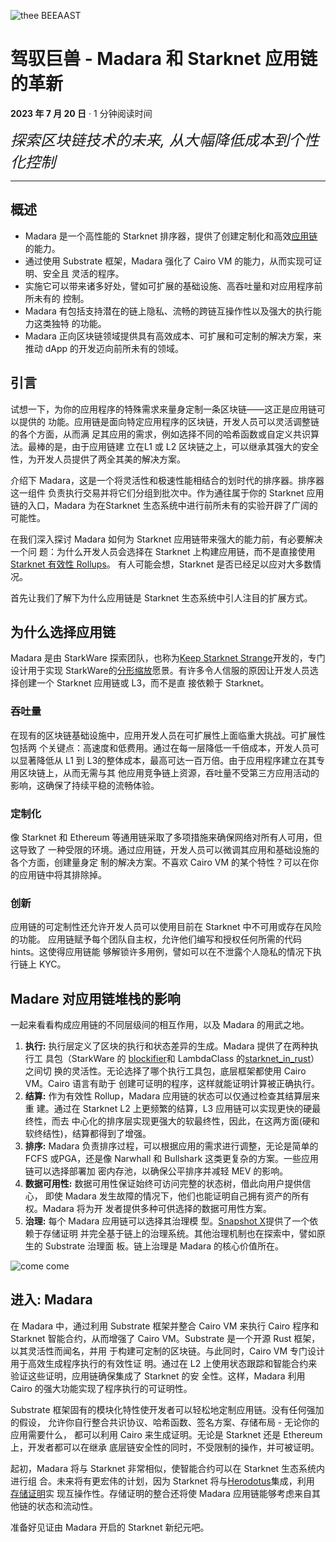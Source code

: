 ![thee BEEAAST](https://imgur.com/EBwBNnB.jpg)

# 驾驭巨兽 - Madara 和 Starknet 应用链的革新

**2023 年 7 月 20 日** · 1 分钟阅读时间

<font size=5>_探索区块链技术的未来, 从大幅降低成本到个性化控制_</font>

---

## 概述

- Madara 是一个高性能的 Starknet 排序器，提供了创建定制化和高<!--
  -->效[应用链](https://www.starknet.io/en/posts/ecosystem/the-starknet-stacks-growth-spurt)的<!--
  -->能力。
- 通过使用 Substrate 框架，Madara 强化了 Cairo VM 的能力，从而实现可证明、安全且
  灵活<!--
  -->的程序。
- 实施它可以带来诸多好处，譬如可扩展的基础设施、高吞吐量和对应用程序前所未有的
  控<!--
  -->制。
- Madara 有包括支持潜在的链上隐私、流畅的跨链互操作性以及强大的执行能力这类独特
  的<!--
  -->功能。
- Madara 正向区块链领域提供具有高效成本、可扩展和可定制的解决方案，来推动 dApp
  的开<!--
  -->发迈向前所未有的领域。

## 引言

试想一下，为你的应用程序的特殊需求来量身定制一条区块链——这正是应用链可以提供的
功<!--
-->能。应用链是面向特定应用程序的区块链，开发人员可以灵活调整链的各个方面，从而满
足<!--
-->其应用的需求，例如选择不同的哈希函数或自定义共识算法。最棒的是，由于应用链建
立在<!--
-->L1 或 L2 区块链之上，可以继承其强大的安全性，为开发人员提供了两全其美的解决方案。

介绍下 Madara，这是一个将灵活性和极速性能相结合的划时代的排序器。排序器这一组件
负<!--
-->责执行交易并将它们分组到批次中。作为通往属于你的 Starknet 应用链的入口，Madara
为在<!--
-->Starknet 生态系统中进行前所未有的实验开辟了广阔的可能性。

在我们深入探讨 Madara 如何为 Starknet 应用链带来强大的能力前，有必要解决一个问
题：为<!--
-->什么开发人员会选择在 Starknet 上构建应用链，而不是直接使<!--
-->用[Starknet 有效性 Rollups](https://starkware.co/resource/scaling-ethereum-navigating-the-blockchain-trilemma/#:~:text=top%20of%20them.-,Validity%20Rollups,-Validity%20rollups%2C%20also)。
有人可能会想，Starknet 是否已经足以应对大多数情况。

首先让我们了解下为什么应用链是 Starknet 生态系统中引人注目的扩展方式。

## 为什么选择应用链

Madara 是由 StarkWare 探索团队，也称<!--
-->为[Keep Starknet Strange](https://github.com/keep-starknet-strange)开发的，专门<!--
-->设计用于实现 StarkWare<!--
-->的[分形缩放](https://medium.com/starkware/fractal-scaling-from-l2-to-l3-7fe238ecfb4f)愿<!--
-->景。有许多令人信服的原因让开发人员选择创建一个 Starknet 应用链或 L3，而不是直
接依赖<!--
-->于 Starknet。

### 吞吐量

在现有的区块链基础设施中，应用开发人员在可扩展性上面临重大挑战。可扩展性包括两
个<!--
-->关键点：高速度和低费用。通过在每一层降低一千倍成本，开发人员可以显著降低从 L1
到 L3<!--
-->的整体成本，最高可达一百万倍。由于应用程序建立在其专用区块链上，从而无需与其
他<!--
-->应用竞争链上资源，吞吐量不受第三方应用活动的影响，这确保了持续平稳的流畅体验。

### 定制化

像 Starknet 和 Ethereum 等通用链采取了多项措施来确保网络对所有人可用，但这导致了
一种<!--
-->受限的环境。通过应用链，开发人员可以微调其应用和基础设施的各个方面，创建量身定
制<!--
-->的解决方案。不喜欢 Cairo VM 的某个特性？可以在你的应用链中将其排除掉。

### 创新

应用链的可定制性还允许开发人员可以使用目前在 Starknet 中不可用或存在风险的功能。
应<!--
-->用链赋予每个团队自主权，允许他们编写和授权任何所需的代码 hints。这使得应用链能
够<!--
-->解锁许多用例，譬如可以在不泄露个人隐私的情况下执行链上 KYC。

## Madare 对应用链堆栈的影响

一起来看看构成应用链的不同层级间的相互作用，以及 Madara 的用武之地。

1. **执行:** 执行层定义了区块的执行和状态差异的生成。Madara 提供了在两种执行工
   具<!--
   -->包（StarkWare 的 [blockifier](https://github.com/starkware-libs/blockifier)<!--
   -->和 LambdaClass 的<!--
   -->[starknet_in_rust](https://github.com/lambdaclass/starknet_in_rust)）之间切
   换的灵活性。无论选择了哪个执行工具包，底层框架都使用 Cairo VM。Cairo 语言有助于
   创建可证明的程序，这样就能证明计算被正确执行。
2. **结算:** 作为有效性 Rollup，Madara 应用链的状态可以仅通过检查其结算层来重
   建。通过在 Starknet L2 上更频繁的结算，L3 应用链可以实现更快的硬最终性，而去
   中心化的<!--
   -->排序层实现更强大的软最终性，因此，在这两方面(硬和软终结性)，结算都得到了增<!--
   -->强。
3. **排序:** Madara 负责排序过程，可以根据应用的需求进行调整，无论是简单的 FCFS
   或<!--
   -->PGA，还是像 Narwhall 和 Bullshark 这类更复杂的方案。一些应用链可以选择部署加
   密内<!--
   -->存池，以确保公平排序并减轻 MEV 的影响。
4. **数据可用性:** 数据可用性保证始终可访问完整的状态树，借此向用户提供信心，
   即<!--
   -->使 Madara 发生故障的情况下，他们也能证明自己拥有资产的所有权。Madara 将为开
   发者<!--
   -->提供多种可供选择的数据可用性方案。
5. **治理:** 每个 Madara 应用链可以选择其治理模
   型。[Snapshot X](https://twitter.com/SnapshotLabs)提供了一个依赖于存储证明
   并<!--
   -->完全基于链上的治理系统。其他治理机制也在探索中，譬如原生的 Substrate 治理面
   板。链上治理是 Madara 的核心价值所在。

![come come](https://lh4.googleusercontent.com/i7bXi2IPV-LTLzEgueA2SPHGULUFDj1OX4IznOQr5BeZe0hcey-VXA5TOV6q9XaVqBGAcYiie7u7uxw7q1ByZxjkPQKHERqKJTxhdDdTSgBQy8smyNO3jEHiNJv7Eqh8BMxjj4fFlQAW6gm-hQMzyIU)

## 进入: Madara

在 Madara 中，通过利用 Substrate 框架并整合 Cairo VM 来执行 Cairo 程序和
Starknet 智能合<!--
-->约，从而增强了 Cairo VM。Substrate 是一个开源 Rust 框架，以其灵活性而闻名，并用
于构<!--
-->建可定制的区块链。与此同时，Cairo VM 专门设计用于高效生成程序执行的有效性证
明。通<!--
-->过在 L2 上使用状态跟踪和智能合约来验证这些证明，应用链确保集成了 Starknet 的安
全性。这样，Madara 利用 Cairo 的强大功能实现了程序执行的可证明性。

Substrate 框架固有的模块化特性使开发者可以轻松地定制应用链。没有任何强加的假设，
允许你自行整合共识协议、哈希函数、签名方案、存储布局 - 无论你的应用需要什么，
都<!--
-->可以利用 Cairo 来生成证明。无论是 Starknet 还是 Ethereum 上，开发者都可以在继承
底层链<!--
-->安全性的同时，不受限制的操作，并可被证明。

起初，Madara 将与 Starknet 非常相似，使智能合约可以在 Starknet 生态系统内进行组
合。未<!--
-->来将有更宏伟的计划，因为 Starknet 将与[Herodotus](https://www.herodotus.dev/)集<!--
-->成，利用 [存储证明](https://book.starknet.io/chapter_8/storage_proofs.html)实
现<!--
-->互操作性。存储证明的整合还将使 Madara 应用链能够考虑来自其他链的状态和流动性。

准备好见证由 Madara 开启的 Starknet 新纪元吧。
